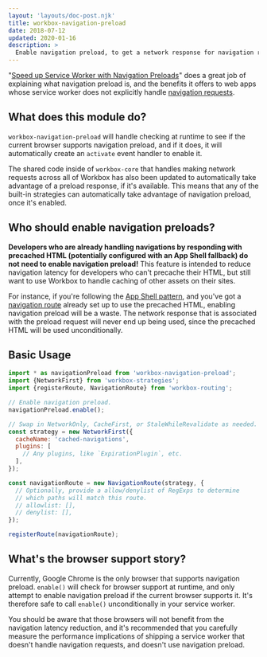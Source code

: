 ```yaml
---
layout: 'layouts/doc-post.njk'
title: workbox-navigation-preload
date: 2018-07-12
updated: 2020-01-16
description: >
  Enable navigation preload, to get a network response for navigation requests faster.
---
```


"[Speed up Service Worker with Navigation Preloads](https://developers.google.com/web/updates/2017/02/navigation-preload)" does a
great job of explaining what navigation preload is, and the benefits it offers to web apps whose
service worker does not explicitly handle
[navigation requests](https://developers.google.com/web/fundamentals/primers/service-workers/high-performance-loading#first_what_are_navigation_requests).

## What does this module do?

`workbox-navigation-preload` will handle checking at runtime to see if the current browser supports
navigation preload, and if it does, it will automatically create an `activate` event handler to
enable it.

The shared code inside of `workbox-core` that handles making network requests across all of Workbox
has also been updated to automatically take advantage of a preload response, if it's available. This
means that any of the built-in strategies can automatically take advantage of navigation preload,
once it's enabled.

## Who should enable navigation preloads?

**Developers who are already handling navigations by responding with precached HTML (potentially
configured with an App Shell fallback) do not need to enable navigation preload!** This feature is
intended to reduce navigation latency for developers who can't precache their HTML, but still want
to use Workbox to handle caching of other assets on their sites.

For instance, if you're following the [App Shell pattern](/docs/workbox/app-shell-model/),
and you've got a [navigation route](/docs/workbox-modules/workbox-routing#how_to_register_a_navigation_route)
already set up to use the precached HTML, enabling navigation preload will be a waste. The network
response that is associated with the preload request will never end up being used, since the precached
HTML will be used unconditionally.

## Basic Usage

```js
import * as navigationPreload from 'workbox-navigation-preload';
import {NetworkFirst} from 'workbox-strategies';
import {registerRoute, NavigationRoute} from 'workbox-routing';

// Enable navigation preload.
navigationPreload.enable();

// Swap in NetworkOnly, CacheFirst, or StaleWhileRevalidate as needed.
const strategy = new NetworkFirst({
  cacheName: 'cached-navigations',
  plugins: [
    // Any plugins, like `ExpirationPlugin`, etc.
  ],
});

const navigationRoute = new NavigationRoute(strategy, {
  // Optionally, provide a allow/denylist of RegExps to determine
  // which paths will match this route.
  // allowlist: [],
  // denylist: [],
});

registerRoute(navigationRoute);
```

## What's the browser support story?

Currently, Google Chrome is the only browser that supports navigation preload.
`enable()` will check for browser support at runtime, and only attempt to
enable navigation preload if the current browser supports it. It's therefore
safe to call `enable()` unconditionally in your service worker.

You should be aware that those browsers will not benefit from the navigation latency reduction, and
it's recommended that you carefully measure the performance implications of shipping a service
worker that doesn't handle navigation requests, and doesn't use navigation preload.
